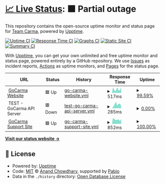 # [📈 Live Status](https://demo.upptime.js.org): <!--live status--> **🟧 Partial outage**

This repository contains the open-source uptime monitor and status page for [Team Carma](https://www.gocarma.com), powered by [Upptime](https://github.com/upptime/upptime).

[![Uptime CI](https://github.com/teamcarma/external-upptime/workflows/Uptime%20CI/badge.svg)](https://github.com/teamcarma/external-upptime/actions?query=workflow%3A%22Uptime+CI%22)
[![Response Time CI](https://github.com/teamcarma/external-upptime/workflows/Response%20Time%20CI/badge.svg)](https://github.com/teamcarma/external-upptime/actions?query=workflow%3A%22Response+Time+CI%22)
[![Graphs CI](https://github.com/teamcarma/external-upptime/workflows/Graphs%20CI/badge.svg)](https://github.com/teamcarma/external-upptime/actions?query=workflow%3A%22Graphs+CI%22)
[![Static Site CI](https://github.com/teamcarma/external-upptime/workflows/Static%20Site%20CI/badge.svg)](https://github.com/teamcarma/external-upptime/actions?query=workflow%3A%22Static+Site+CI%22)
[![Summary CI](https://github.com/teamcarma/external-upptime/workflows/Summary%20CI/badge.svg)](https://github.com/teamcarma/external-upptime/actions?query=workflow%3A%22Summary+CI%22)

With [Upptime](https://upptime.js.org), you can get your own unlimited and free uptime monitor and status page, powered entirely by a GitHub repository. We use [Issues](https://github.com/teamcarma/external-upptime/issues) as incident reports, [Actions](https://github.com/teamcarma/external-upptime/actions) as uptime monitors, and [Pages](https://demo.upptime.js.org) for the status page.

<!--start: status pages-->
<!-- This summary is generated by Upptime (https://github.com/upptime/upptime) -->
<!-- Do not edit this manually, your changes will be overwritten -->
<!-- prettier-ignore -->
| URL | Status | History | Response Time | Uptime |
| --- | ------ | ------- | ------------- | ------ |
| <img alt="" src="https://icons.duckduckgo.com/ip3/www.gocarma.com.ico" height="13"> [GoCarma Website](https://www.gocarma.com) | 🟩 Up | [go-carma-website.yml](https://github.com/teamcarma/external-upptime/commits/HEAD/history/go-carma-website.yml) | <details><summary><img alt="Response time graph" src="./graphs/go-carma-website/response-time-week.png" height="20"> 517ms</summary><br><a href="https://status.gocarma.com/history/go-carma-website"><img alt="Response time 487" src="https://img.shields.io/endpoint?url=https%3A%2F%2Fraw.githubusercontent.com%2Fteamcarma%2Fexternal-upptime%2FHEAD%2Fapi%2Fgo-carma-website%2Fresponse-time.json"></a><br><a href="https://status.gocarma.com/history/go-carma-website"><img alt="24-hour response time 649" src="https://img.shields.io/endpoint?url=https%3A%2F%2Fraw.githubusercontent.com%2Fteamcarma%2Fexternal-upptime%2FHEAD%2Fapi%2Fgo-carma-website%2Fresponse-time-day.json"></a><br><a href="https://status.gocarma.com/history/go-carma-website"><img alt="7-day response time 517" src="https://img.shields.io/endpoint?url=https%3A%2F%2Fraw.githubusercontent.com%2Fteamcarma%2Fexternal-upptime%2FHEAD%2Fapi%2Fgo-carma-website%2Fresponse-time-week.json"></a><br><a href="https://status.gocarma.com/history/go-carma-website"><img alt="30-day response time 498" src="https://img.shields.io/endpoint?url=https%3A%2F%2Fraw.githubusercontent.com%2Fteamcarma%2Fexternal-upptime%2FHEAD%2Fapi%2Fgo-carma-website%2Fresponse-time-month.json"></a><br><a href="https://status.gocarma.com/history/go-carma-website"><img alt="1-year response time 487" src="https://img.shields.io/endpoint?url=https%3A%2F%2Fraw.githubusercontent.com%2Fteamcarma%2Fexternal-upptime%2FHEAD%2Fapi%2Fgo-carma-website%2Fresponse-time-year.json"></a></details> | <details><summary><a href="https://status.gocarma.com/history/go-carma-website">99.59%</a></summary><a href="https://status.gocarma.com/history/go-carma-website"><img alt="All-time uptime 99.94%" src="https://img.shields.io/endpoint?url=https%3A%2F%2Fraw.githubusercontent.com%2Fteamcarma%2Fexternal-upptime%2FHEAD%2Fapi%2Fgo-carma-website%2Fuptime.json"></a><br><a href="https://status.gocarma.com/history/go-carma-website"><img alt="24-hour uptime 97.13%" src="https://img.shields.io/endpoint?url=https%3A%2F%2Fraw.githubusercontent.com%2Fteamcarma%2Fexternal-upptime%2FHEAD%2Fapi%2Fgo-carma-website%2Fuptime-day.json"></a><br><a href="https://status.gocarma.com/history/go-carma-website"><img alt="7-day uptime 99.59%" src="https://img.shields.io/endpoint?url=https%3A%2F%2Fraw.githubusercontent.com%2Fteamcarma%2Fexternal-upptime%2FHEAD%2Fapi%2Fgo-carma-website%2Fuptime-week.json"></a><br><a href="https://status.gocarma.com/history/go-carma-website"><img alt="30-day uptime 99.91%" src="https://img.shields.io/endpoint?url=https%3A%2F%2Fraw.githubusercontent.com%2Fteamcarma%2Fexternal-upptime%2FHEAD%2Fapi%2Fgo-carma-website%2Fuptime-month.json"></a><br><a href="https://status.gocarma.com/history/go-carma-website"><img alt="1-year uptime 99.94%" src="https://img.shields.io/endpoint?url=https%3A%2F%2Fraw.githubusercontent.com%2Fteamcarma%2Fexternal-upptime%2FHEAD%2Fapi%2Fgo-carma-website%2Fuptime-year.json"></a></details>
| <img alt="" src="https://res.cloudinary.com/avego/image/upload/v1580811904/favicon_gynpkq.ico" height="13"> TEST - GoCarma API Server | 🟥 Down | [test-go-carma-api-server.yml](https://github.com/teamcarma/external-upptime/commits/HEAD/history/test-go-carma-api-server.yml) | <details><summary><img alt="Response time graph" src="./graphs/test-go-carma-api-server/response-time-week.png" height="20"> 285ms</summary><br><a href="https://status.gocarma.com/history/test-go-carma-api-server"><img alt="Response time 381" src="https://img.shields.io/endpoint?url=https%3A%2F%2Fraw.githubusercontent.com%2Fteamcarma%2Fexternal-upptime%2FHEAD%2Fapi%2Ftest-go-carma-api-server%2Fresponse-time.json"></a><br><a href="https://status.gocarma.com/history/test-go-carma-api-server"><img alt="24-hour response time 157" src="https://img.shields.io/endpoint?url=https%3A%2F%2Fraw.githubusercontent.com%2Fteamcarma%2Fexternal-upptime%2FHEAD%2Fapi%2Ftest-go-carma-api-server%2Fresponse-time-day.json"></a><br><a href="https://status.gocarma.com/history/test-go-carma-api-server"><img alt="7-day response time 285" src="https://img.shields.io/endpoint?url=https%3A%2F%2Fraw.githubusercontent.com%2Fteamcarma%2Fexternal-upptime%2FHEAD%2Fapi%2Ftest-go-carma-api-server%2Fresponse-time-week.json"></a><br><a href="https://status.gocarma.com/history/test-go-carma-api-server"><img alt="30-day response time 335" src="https://img.shields.io/endpoint?url=https%3A%2F%2Fraw.githubusercontent.com%2Fteamcarma%2Fexternal-upptime%2FHEAD%2Fapi%2Ftest-go-carma-api-server%2Fresponse-time-month.json"></a><br><a href="https://status.gocarma.com/history/test-go-carma-api-server"><img alt="1-year response time 381" src="https://img.shields.io/endpoint?url=https%3A%2F%2Fraw.githubusercontent.com%2Fteamcarma%2Fexternal-upptime%2FHEAD%2Fapi%2Ftest-go-carma-api-server%2Fresponse-time-year.json"></a></details> | <details><summary><a href="https://status.gocarma.com/history/test-go-carma-api-server">0.00%</a></summary><a href="https://status.gocarma.com/history/test-go-carma-api-server"><img alt="All-time uptime 61.25%" src="https://img.shields.io/endpoint?url=https%3A%2F%2Fraw.githubusercontent.com%2Fteamcarma%2Fexternal-upptime%2FHEAD%2Fapi%2Ftest-go-carma-api-server%2Fuptime.json"></a><br><a href="https://status.gocarma.com/history/test-go-carma-api-server"><img alt="24-hour uptime 0.00%" src="https://img.shields.io/endpoint?url=https%3A%2F%2Fraw.githubusercontent.com%2Fteamcarma%2Fexternal-upptime%2FHEAD%2Fapi%2Ftest-go-carma-api-server%2Fuptime-day.json"></a><br><a href="https://status.gocarma.com/history/test-go-carma-api-server"><img alt="7-day uptime 0.00%" src="https://img.shields.io/endpoint?url=https%3A%2F%2Fraw.githubusercontent.com%2Fteamcarma%2Fexternal-upptime%2FHEAD%2Fapi%2Ftest-go-carma-api-server%2Fuptime-week.json"></a><br><a href="https://status.gocarma.com/history/test-go-carma-api-server"><img alt="30-day uptime 43.69%" src="https://img.shields.io/endpoint?url=https%3A%2F%2Fraw.githubusercontent.com%2Fteamcarma%2Fexternal-upptime%2FHEAD%2Fapi%2Ftest-go-carma-api-server%2Fuptime-month.json"></a><br><a href="https://status.gocarma.com/history/test-go-carma-api-server"><img alt="1-year uptime 61.25%" src="https://img.shields.io/endpoint?url=https%3A%2F%2Fraw.githubusercontent.com%2Fteamcarma%2Fexternal-upptime%2FHEAD%2Fapi%2Ftest-go-carma-api-server%2Fuptime-year.json"></a></details>
| <img alt="" src="https://icons.duckduckgo.com/ip3/support.gocarma.com.ico" height="13"> [GoCarma Support Site](https://support.gocarma.com) | 🟩 Up | [go-carma-support-site.yml](https://github.com/teamcarma/external-upptime/commits/HEAD/history/go-carma-support-site.yml) | <details><summary><img alt="Response time graph" src="./graphs/go-carma-support-site/response-time-week.png" height="20"> 852ms</summary><br><a href="https://status.gocarma.com/history/go-carma-support-site"><img alt="Response time 864" src="https://img.shields.io/endpoint?url=https%3A%2F%2Fraw.githubusercontent.com%2Fteamcarma%2Fexternal-upptime%2FHEAD%2Fapi%2Fgo-carma-support-site%2Fresponse-time.json"></a><br><a href="https://status.gocarma.com/history/go-carma-support-site"><img alt="24-hour response time 943" src="https://img.shields.io/endpoint?url=https%3A%2F%2Fraw.githubusercontent.com%2Fteamcarma%2Fexternal-upptime%2FHEAD%2Fapi%2Fgo-carma-support-site%2Fresponse-time-day.json"></a><br><a href="https://status.gocarma.com/history/go-carma-support-site"><img alt="7-day response time 852" src="https://img.shields.io/endpoint?url=https%3A%2F%2Fraw.githubusercontent.com%2Fteamcarma%2Fexternal-upptime%2FHEAD%2Fapi%2Fgo-carma-support-site%2Fresponse-time-week.json"></a><br><a href="https://status.gocarma.com/history/go-carma-support-site"><img alt="30-day response time 844" src="https://img.shields.io/endpoint?url=https%3A%2F%2Fraw.githubusercontent.com%2Fteamcarma%2Fexternal-upptime%2FHEAD%2Fapi%2Fgo-carma-support-site%2Fresponse-time-month.json"></a><br><a href="https://status.gocarma.com/history/go-carma-support-site"><img alt="1-year response time 864" src="https://img.shields.io/endpoint?url=https%3A%2F%2Fraw.githubusercontent.com%2Fteamcarma%2Fexternal-upptime%2FHEAD%2Fapi%2Fgo-carma-support-site%2Fresponse-time-year.json"></a></details> | <details><summary><a href="https://status.gocarma.com/history/go-carma-support-site">100.00%</a></summary><a href="https://status.gocarma.com/history/go-carma-support-site"><img alt="All-time uptime 100.00%" src="https://img.shields.io/endpoint?url=https%3A%2F%2Fraw.githubusercontent.com%2Fteamcarma%2Fexternal-upptime%2FHEAD%2Fapi%2Fgo-carma-support-site%2Fuptime.json"></a><br><a href="https://status.gocarma.com/history/go-carma-support-site"><img alt="24-hour uptime 100.00%" src="https://img.shields.io/endpoint?url=https%3A%2F%2Fraw.githubusercontent.com%2Fteamcarma%2Fexternal-upptime%2FHEAD%2Fapi%2Fgo-carma-support-site%2Fuptime-day.json"></a><br><a href="https://status.gocarma.com/history/go-carma-support-site"><img alt="7-day uptime 100.00%" src="https://img.shields.io/endpoint?url=https%3A%2F%2Fraw.githubusercontent.com%2Fteamcarma%2Fexternal-upptime%2FHEAD%2Fapi%2Fgo-carma-support-site%2Fuptime-week.json"></a><br><a href="https://status.gocarma.com/history/go-carma-support-site"><img alt="30-day uptime 100.00%" src="https://img.shields.io/endpoint?url=https%3A%2F%2Fraw.githubusercontent.com%2Fteamcarma%2Fexternal-upptime%2FHEAD%2Fapi%2Fgo-carma-support-site%2Fuptime-month.json"></a><br><a href="https://status.gocarma.com/history/go-carma-support-site"><img alt="1-year uptime 100.00%" src="https://img.shields.io/endpoint?url=https%3A%2F%2Fraw.githubusercontent.com%2Fteamcarma%2Fexternal-upptime%2FHEAD%2Fapi%2Fgo-carma-support-site%2Fuptime-year.json"></a></details>

<!--end: status pages-->

[**Visit our status website →**](https://demo.upptime.js.org)

## 📄 License

- Powered by: [Upptime](https://github.com/upptime/upptime)
- Code: [MIT](./LICENSE) © [Anand Chowdhary](https://anandchowdhary.com), supported by [Pabio](https://pabio.com)
- Data in the `./history` directory: [Open Database License](https://opendatacommons.org/licenses/odbl/1-0/)
